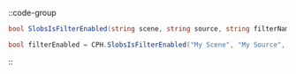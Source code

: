 ::code-group
  ```csharp [Method]
  bool SlobsIsFilterEnabled(string scene, string source, string filterName, int connection = 0);
  ```
  ```csharp [Example]
  bool filterEnabled = CPH.SlobsIsFilterEnabled("My Scene", "My Source", "My Filter");
  ```
::